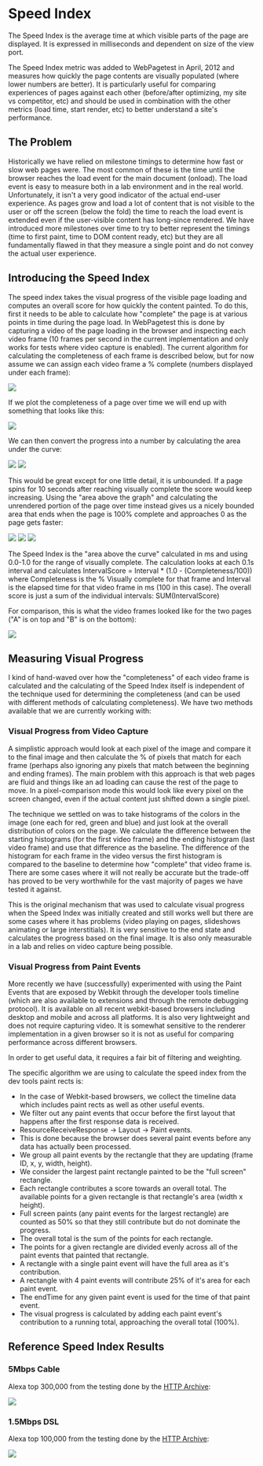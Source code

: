 # Speed Index
The Speed Index is the average time at which visible parts of the page are displayed.  It is expressed in milliseconds and dependent on size of the view port.

The Speed Index metric was added to WebPagetest in April, 2012 and measures how quickly the page contents are visually populated (where lower numbers are better).  It is particularly useful for comparing experiences of pages against each other (before/after optimizing, my site vs competitor, etc) and should be used in combination with the other metrics (load time, start render, etc) to better understand a site's performance.

## The Problem
Historically we have relied on milestone timings to determine how fast or slow web pages were.  The most common of these is the time until the browser reaches the load event for the main document (onload).  The load event is easy to measure both in a lab environment and in the real world.  Unfortunately, it isn't a very good indicator of the actual end-user experience.  As pages grow and load a lot of content that is not visible to the user or off the screen (below the fold) the time to reach the load event is extended even if the user-visible content has long-since rendered.  We have introduced more milestones over time to try to better represent the timings (time to first paint, time to DOM content ready, etc) but they are all fundamentally flawed in that they measure a single point and do not convey the actual user experience.
## Introducing the Speed Index
The speed index takes the visual progress of the visible page loading and computes an overall score for how quickly the content painted.  To do this, first it needs to be able to calculate how "complete" the page is at various points in time during the page load.  In WebPagetest this is done by capturing a video of the page loading in the browser and inspecting each video frame (10 frames per second in the current implementation and only works for tests where video capture is enabled).  The current algorithm for calculating the completeness of each frame is described below, but for now assume we can assign each video frame a % complete (numbers displayed under each frame):

![](si_compare_progress.png)

If we plot the completeness of a page over time we will end up with something that looks like this:

![](si_vc_progress.png)

We can then convert the progress into a number by calculating the area under the curve:

![](chart-progress-a-small.png) ![](chart-progress-b-small.png)

This would be great except for one little detail, it is unbounded.  If a page spins for 10 seconds after reaching visually complete the score would keep increasing.  Using the "area above the graph" and calculating the unrendered portion of the page over time instead gives us a nicely bounded area that ends when the page is 100% complete and approaches 0 as the page gets faster:

![](chart-index-a-small.png) ![](chart-index-b-small.png)
![](speedindexformula.png)


The Speed Index is the "area above the curve" calculated in ms and using 0.0-1.0 for the range of visually complete.  The calculation looks at each 0.1s interval and calculates IntervalScore = Interval * (1.0 - (Completeness/100)) where Completeness is the % Visually complete for that frame and Interval is the elapsed time for that video frame in ms (100 in this case).  The overall score is just a sum of the individual intervals: SUM(IntervalScore)

For comparison, this is what the video frames looked like for the two pages ("A" is on top and "B" is on the bottom):

![](compare_trimmed.png)

## Measuring Visual Progress
I kind of hand-waved over how the "completeness" of each video frame is calculated and the calculating of the Speed Index itself is independent of the technique used for determining the completeness (and can be used with different methods of calculating completeness).  We have two methods available that we are currently working with:

### Visual Progress from Video Capture
A simplistic approach would look at each pixel of the image and compare it to the final image and then calculate the % of pixels that match for each frame (perhaps also ignoring any pixels that match between the beginning and ending frames).  The main problem with this approach is that web pages are fluid and things like an ad loading can cause the rest of the page to move.  In a pixel-comparison mode this would look like every pixel on the screen changed, even if the actual content just shifted down a single pixel.

The technique we settled on was to take histograms of the colors in the image (one each for red, green and blue) and just look at the overall distribution of colors on the page.  We calculate the difference between the starting histograms (for the first video frame) and the ending histogram (last video frame) and use that difference as the baseline.  The difference of the histogram for each frame in the video versus the first histogram is compared to the baseline to determine how "complete" that video frame is.  There are some cases where it will not really be accurate but the trade-off has proved to be very worthwhile for the vast majority of pages we have tested it against.

This is the original mechanism that was used to calculate visual progress when the Speed Index was initially created and still works well but there are some cases where it has problems (video playing on pages, slideshows animating or large interstitials).  It is very sensitive to the end state and calculates the progress based on the final image.  It is also only measurable in a lab and relies on video capture being possible.

### Visual Progress from Paint Events
More recently we have (successfully) experimented with using the Paint Events that are exposed by Webkit through the developer tools timeline (which are also available to extensions and through the remote debugging protocol).  It is available on all recent webkit-based browsers including desktop and mobile and across all platforms.  It is also very lightweight and does not require capturing video.  It is somewhat sensitive to the renderer implementation in a given browser so it is not as useful for comparing performance across different browsers.

In order to get useful data, it requires a fair bit of filtering and weighting.

The specific algorithm we are using to calculate the speed index from the dev tools paint rects is:
* In the case of Webkit-based browsers, we collect the timeline data which includes paint rects as well as other useful events.
* We filter out any paint events that occur before the first layout that happens after the first response data is received.
* ResourceReceiveResponse -> Layout -> Paint events.
* This is done because the browser does several paint events before any data has actually been processed.
* We group all paint events by the rectangle that they are updating (frame ID, x, y, width, height).
* We consider the largest paint rectangle painted to be the "full screen" rectangle.
* Each rectangle contributes a score towards an overall total.  The available points for a given rectangle is that rectangle's area (width x height).
* Full screen paints (any paint events for the largest rectangle) are counted as 50% so that they still contribute but do not dominate the progress.
* The overall total is the sum of the points for each rectangle.
* The points for a given rectangle are divided evenly across all of the paint events that painted that rectangle.
* A rectangle with a single paint event will have the full area as it's contribution.
* A rectangle with 4 paint events will contribute 25% of it's area for each paint event.
* The endTime for any given paint event is used for the time of that paint event.
* The visual progress is calculated by adding each paint event's contribution to a running total, approaching the overall total (100%).
## Reference Speed Index Results

### 5Mbps Cable
Alexa top 300,000 from the testing done by the [HTTP Archive](http://httparchive.org/):

![](si-cable.png)

### 1.5Mbps DSL
Alexa top 100,000 from the testing done by the [HTTP Archive](http://httparchive.org/):


![](si-dsl.png)
